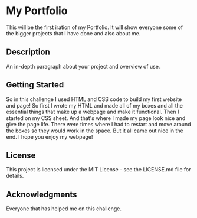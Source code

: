 # My Portfolio

This will be the first iration of my Portfolio. It will show everyone some of the bigger projects that I have done and also about me.

## Description

An in-depth paragraph about your project and overview of use.

## Getting Started

So in this challenge I used HTML and CSS code to build my first website and page! So first I wrote my HTML and made all of my boxes and all the essential things that make up a webpage and make it functional. Then I started on my CSS sheet. And that's where I made my page look nice and give the page life. There were times where I had to restart and move around the boxes so they would work in the space. But it all came out nice in the end. I hope you enjoy my webpage!

## License

This project is licensed under the MIT License - see the LICENSE.md file for details.

## Acknowledgments

Everyone that has helped me on this challenge.
